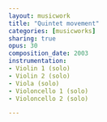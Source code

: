 ```yaml
---
layout: musicwork
title: "Quintet movement"
categories: [musicworks]
sharing: true
opus: 30
composition_date: 2003
instrumentation:
- Violin 1 (solo)
- Violin 2 (solo)
- Viola (solo)
- Violoncello 1 (solo)
- Violoncello 2 (solo)

---
```

